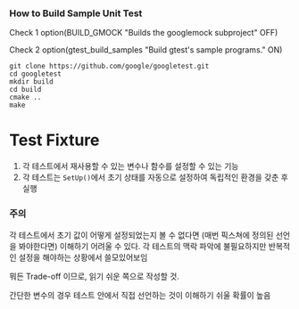 ### How to Build Sample Unit Test

Check 1
option(BUILD_GMOCK "Builds the googlemock subproject" OFF)

Check 2
option(gtest_build_samples "Build gtest's sample programs." ON)


```
git clone https://github.com/google/googletest.git
cd googletest
mkdir build
cd build
cmake ..
make
```

# Test Fixture
1. 각 테스트에서 재사용할 수 있는 변수나 함수를 설정할 수 있는 기능
2. 각 테스트는 `SetUp()`에서 초기 상태를 자동으로 설정하여 독립적인 환경을 갖춘 후 실행

### 주의
각 테스트에서 초기 값이 어떻게 설정되었는지 볼 수 없다면 (매번 픽스쳐에 정의된 선언을 봐야한다면) 이해하기 어려울 수 있다. 각 테스트의 맥락 파악에 불필요하지만 반복적인 설정을 해야하는 상황에서 쓸모있어보임

뭐든 Trade-off 이므로, 읽기 쉬운 쪽으로 작성할 것.

간단한 변수의 경우 테스트 안에서 직접 선언하는 것이 이해하기 쉬울 확률이 높음